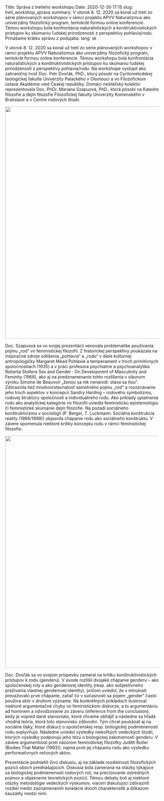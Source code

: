 Title: Správa z tretieho workshopu
Date: 2020-12-30 17:15
slug: treti_workshop_sprava
summary: V utorok 8. 12. 2020 sa konal už tretí zo série plánovaných workshopov v rámci projektu APVV Naturalizmus ako univerzálny filozofický program, tentokrát formou online konferencie. Témou workshopu bola konfrontácia naturalistických a konštruktivistických prístupov ku skúmaniu ľudskej prirodzenosti z perspektívy pohlavia/rodu. Prinášame krátku správu z podujatia.
lang: sk

V utorok 8. 12. 2020 sa konal už tretí zo série plánovaných workshopov v rámci
projektu APVV Naturalizmus ako univerzálny filozofický program, tentokrát formou
online konferencie. Témou workshopu bola konfrontácia naturalistických a
konštruktivistických prístupov ku skúmaniu ľudskej prirodzenosti z perspektívy
pohlavia/rodu. Na workshope vystúpil ako zahraničný hosť Doc. Petr Dvořák, PhD.,
ktorý pôsobí na Cyrilometodskej teologickej fakulte Univerzity Palackého v
Olomouci a vo Filozofickom ústave Akadémie vied Českej republiky. Domáci
riešiteľský kolektív reprezentovala Doc. PhDr. Mariana Szapuová, PhD., ktorá
pôsobí na Katedre filozofie a dejín filozofie Filozofickej fakulty Univerzity
Komenského v Bratislave a v Centre rodových štúdií. 


<img src="{static}/images/workshop_III_01.jpg" style="width:760px">

Doc. Szapuová  sa vo svojej  prezentácii venovala problematike  používania pojmu
„rod“  vo  feministickej  filozofii.  Z  historickej  perspektívy  poukázala  na
inšpiračné zdroje odlíšenia „pohlavia“ a „rodu“ v diele kultúrnej antropologičky
Margaret Mead Pohlavie a temperament  v troch primitívnych spoločnostiach (1935)
a  v práci  profesora psychiatrie  a  psychoanalytika Roberta  Stollera Sex  and
Gender  :  On  Development  of  Masculinity  and  Feminity  (1968),  ako  aj  na
predznamenanie tohto  rozlíšenia v slávnom  výroku Simone de Beauvoir  „ženou sa
nik nenarodí: stáva  sa ňou“. Zdôraznila tiež  mnohovrstevnatosť samotného pojmu
„rod“ a rozoznávanie  jeho troch aspektov v koncepcii Sandry  Harding – rodového
symbolizmu, rodovej  štruktúry spoločnosti  a individuálneho rodu.  Ako príklady
uplatnenia  rodu ako  analytickej  kategórie vo  filozofii uviedla  feministickú
epistemológiu  či feministické  skúmanie dejín  filozofie. Na  pozadí sociálneho
konštruktivizmu  v  sociológii (P.  Berger,  T.  Luckmann: Sociálna  konštrukcia
reality (1966/1999)) objasnila chápanie rodu ako sociálneho konštruktu. V závere
spomenula niektoré kritiky konceptu rodu v rámci feministickej filozofie.


<img src="{static}/images/workshop_III_02.jpg" style="width:760px">

Doc.  Dvořák sa  vo  svojom príspevku  zameral  na kritiku  konštruktivistických
prístupov k  rodu (genderu).  V úvode  rozlíšil dvojaké  chápanie genderu  – ako
spoločenskej roly a ako genderovej  identity (resp. ako subjektívneho prežívania
vlastnej genderovej identity),  pričom uviedol, že v  minulosti prevažovalo prvé
chápanie, zatiaľ čo  v súčasnosti sa pojem „gender“ často  používa skôr v druhom
význame.  Na konkrétnych  príkladoch ilustroval  niektoré argumentačné  chyby vo
feministickom diskurze,  a to argumentáciu  ad hominem a odvodzovanie  zo záveru
(inference from  the conclusion), kedy  je vopred dané stanovisko,  ktoré chceme
obhájiť a následne  sa hľadá vhodná teória, ktorá toto  stanovisko zdôvodní. Tým
chcel  poukázať  aj  na  sociálne  tlaky, ktoré  diskurz  o  spoločenskej  resp.
biologickej podmienenosti rodu ovplyvňujú.  Následne uviedol výsledky niekoľkých
vedeckých   štúdií,  ktorých   výsledky  podporujú   jeho  tézu   o  biologickej
zakotvenosti  genderu.   V  závere  argumentoval  proti   názorom  feministickej
filozofky Judith  Butler (Bodies That  Matter (1993)), najmä proti  jej chápaniu
rodu ako výsledku performatívnych rečových aktov.

Prezentácie podnietili živú diskusiu, aj na základe rozdielnosti filozofických
pozícii oboch prednášajúcich. Diskusia bola zameraná na otázky týkajúce sa
biologickej podmienenosti rodových rolí, na precizovanie ústredných pojmov a
objasnenie teoretických pozícií. Témou debaty boli aj niektoré otázky
metodológie vedeckých výskumov, viacerí diskutujúci zdôraznili rozdiel medzi
zaznamenaním korelácie dvoch charakteristík a dôkazom kauzality medzi nimi. 
